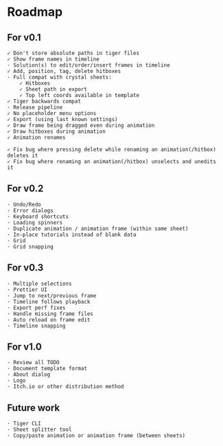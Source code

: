 # Roadmap

## For v0.1
	✓ Don't store absolute paths in tiger files
	✓ Show frame names in timeline
	· Solution(s) to edit/order/insert frames in timeline
	✓ Add, position, tag, delete hitboxes
	· Full compat with crystal sheets:
		✓ Hitboxes
		✓ Sheet path in export
		✓ Top left coords available in template
	✓ Tiger backwards compat
	· Release pipeline
	✓ No placeholder menu options
	✓ Export (using last known settings)
	✓ Draw frame being dragged even during animation
	✓ Draw hitboxes during animation
	✓ Animation renames

	✓ Fix bug where pressing delete while renaming an animation(/hitbox) deletes it
	✓ Fix bug where renaming an animation(/hitbox) unselects and unedits it

## For v0.2
	· Undo/Redo
	· Error dialogs
	· Keyboard shortcuts
	· Loading spinners
	· Duplicate animation / animation frame (within same sheet)
	· In-place tutorials instead of blank data
	· Grid
	· Grid snapping

## For v0.3
	· Multiple selections
	· Prettier UI
	· Jump to next/previous frame
	· Timeline follows playback
	· Export perf fixes
	· Handle missing frame files
	· Auto reload on frame edit
	· Timeline snapping

## For v1.0
	· Review all TODO
	· Document template format
	· About dialog
	· Logo
	· Itch.io or other distribution method

## Future work
	· Tiger CLI
	· Sheet splitter tool
	· Copy/paste animation or animation frame (between sheets)
